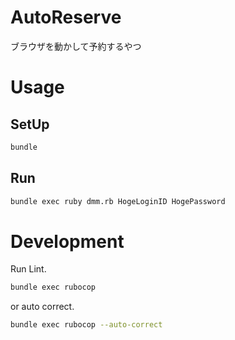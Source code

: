 # AutoReserve
ブラウザを動かして予約するやつ

# Usage

## SetUp

```sh
bundle
```

## Run

```sh
bundle exec ruby dmm.rb HogeLoginID HogePassword
```

# Development

Run Lint.

```sh
bundle exec rubocop
```

or auto correct.

```sh
bundle exec rubocop --auto-correct
```
